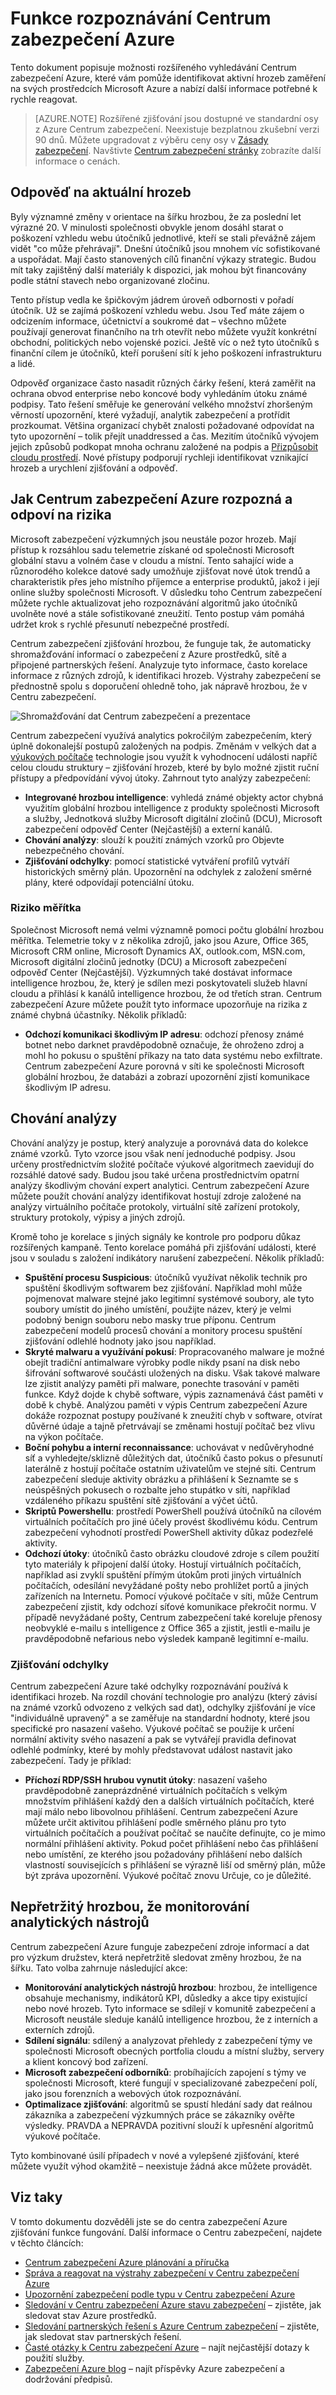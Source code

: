 <properties
   pageTitle="Funkce rozpoznávání v Centru zabezpečení Azure | Microsoft Azure"
   description="V tomto dokumentu umožňuje vysvětlit, jak fungují funkcím zjišťování Azure Centrum zabezpečení."
   services="security-center"
   documentationCenter="na"
   authors="YuriDio"
   manager="swadhwa"
   editor=""/>

<tags
   ms.service="security-center"
   ms.topic="hero-article"
   ms.devlang="na"
   ms.tgt_pltfrm="na"
   ms.workload="na"
   ms.date="09/22/2016"
   ms.author="yurid"/>

# <a name="azure-security-center-detection-capabilities"></a>Funkce rozpoznávání Centrum zabezpečení Azure
Tento dokument popisuje možnosti rozšířeného vyhledávání Centrum zabezpečení Azure, které vám pomůže identifikovat aktivní hrozeb zaměření na svých prostředcích Microsoft Azure a nabízí další informace potřebné k rychle reagovat.

> [AZURE.NOTE] Rozšířené zjišťování jsou dostupné ve standardní osy z Azure Centrum zabezpečení. Neexistuje bezplatnou zkušební verzi 90 dnů. Můžete upgradovat z výběru ceny osy v [Zásady zabezpečení](security-center-policies.md). Navštivte [Centrum zabezpečení stránky](https://azure.microsoft.com/pricing/details/security-center/) zobrazíte další informace o cenách. 


## <a name="responding-to-todays-threats"></a>Odpověď na aktuální hrozeb
Byly významné změny v orientace na šířku hrozbou, že za poslední let výrazné 20. V minulosti společnosti obvykle jenom dosáhl starat o poškození vzhledu webu útočníků jednotlivé, kteří se stali převážně zájem vidět "co může přehrávají". Dnešní útočníků jsou mnohem víc sofistikované a uspořádat. Mají často stanovených cílů finanční výkazy strategic. Budou mít taky zajištěný další materiály k dispozici, jak mohou být financovány podle státní stavech nebo organizované zločinu.

Tento přístup vedla ke špičkovým jádrem úroveň odbornosti v pořadí útočník. Už se zajímá poškození vzhledu webu. Jsou Teď máte zájem o odcizením informace, účetnictví a soukromé dat – všechno můžete používají generovat finančního na trh otevřít nebo můžete využít konkrétní obchodní, politických nebo vojenské pozici. Ještě víc o než tyto útočníků s finanční cílem je útočníků, kteří porušení sítí k jeho poškození infrastrukturu a lidé.

Odpověď organizace často nasadit různých čárky řešení, která zaměřit na ochrana obvod enterprise nebo koncové body vyhledáním útoku známé podpisy. Tato řešení směřuje ke generování velkého množství zhoršeným věrností upozornění, které vyžadují, analytik zabezpečení a protřídit prozkoumat. Většina organizací chybět znalosti požadované odpovídat na tyto upozornění – tolik přejít unaddressed a čas.  Mezitím útočníků vývojem jejich způsobů podkopat mnoha ochranu založené na podpis a [Přizpůsobit cloudu prostředí](https://azure.microsoft.com/blog/detecting-threats-with-azure-security-center/). Nové přístupy podporují rychleji identifikovat vznikající hrozeb a urychlení zjišťování a odpověď. 

## <a name="how-azure-security-center-detects-and-responds-to-threats"></a>Jak Centrum zabezpečení Azure rozpozná a odpoví na rizika

Microsoft zabezpečení výzkumných jsou neustále pozor hrozeb. Mají přístup k rozsáhlou sadu telemetrie získané od společnosti Microsoft globální stavu a volném čase v cloudu a místní. Tento sahající wide a různorodého kolekce datové sady umožňuje zjišťovat nové útok trendů a charakteristik přes jeho místního příjemce a enterprise produktů, jakož i její online služby společnosti Microsoft. V důsledku toho Centrum zabezpečení můžete rychle aktualizovat jeho rozpoznávání algoritmů jako útočníků uvolněte nové a stále sofistikované zneužití. Tento postup vám pomáhá udržet krok s rychlé přesunutí nebezpečné prostředí. 

Centrum zabezpečení zjišťování hrozbou, že funguje tak, že automaticky shromažďování informací o zabezpečení z Azure prostředků, sítě a připojené partnerských řešení. Analyzuje tyto informace, často korelace informace z různých zdrojů, k identifikaci hrozeb. Výstrahy zabezpečení se přednostně spolu s doporučení ohledně toho, jak nápravě hrozbou, že v Centru zabezpečení.

![Shromažďování dat Centrum zabezpečení a prezentace](./media/security-center-detection-capabilities/security-center-detection-capabilities-fig1.png)

Centrum zabezpečení využívá analytics pokročilým zabezpečením, který úplně dokonalejší postupů založených na podpis. Změnám v velkých dat a [výukových počítače](https://azure.microsoft.com/blog/machine-learning-in-azure-security-center/) technologie jsou využít k vyhodnocení události napříč celou cloudu struktury – zjišťování hrozeb, které by bylo možné zjistit ruční přístupy a předpovídání vývoj útoky. Zahrnout tyto analýzy zabezpečení: 

- **Integrované hrozbou intelligence**: vyhledá známé objekty actor chybná využitím globální hrozbou intelligence z produkty společnosti Microsoft a služby, Jednotková služby Microsoft digitální zločinů (DCU), Microsoft zabezpečení odpověď Center (Nejčastější) a externí kanálů.
- **Chování analýzy**: slouží k použití známých vzorků pro Objevte nebezpečného chování. 
- **Zjišťování odchylky**: pomocí statistické vytváření profilů vytváří historických směrný plán. Upozornění na odchylek z založení směrné plány, které odpovídají potenciální útoku.


### <a name="threat-intelligence"></a>Riziko měřítka
Společnost Microsoft nemá velmi významně pomoci počtu globální hrozbou měřítka. Telemetrie toky v z několika zdrojů, jako jsou Azure, Office 365, Microsoft CRM online, Microsoft Dynamics AX, outlook.com, MSN.com, Microsoft digitální zločinů jednotky (DCU) a Microsoft zabezpečení odpověď Center (Nejčastější). Výzkumných také dostávat informace intelligence hrozbou, že, který je sdílen mezi poskytovateli služeb hlavní cloudu a přihlásí k kanálů intelligence hrozbou, že od třetích stran. Centrum zabezpečení Azure můžete použít tyto informace upozorňuje na rizika z známé chybná účastníky. Několik příkladů:

- **Odchozí komunikaci škodlivým IP adresu**: odchozí přenosy známé botnet nebo darknet pravděpodobně označuje, že ohroženo zdroj a mohl ho pokusu o spuštění příkazy na tato data systému nebo exfiltrate. Centrum zabezpečení Azure porovná v síti ke společnosti Microsoft globální hrozbou, že databázi a zobrazí upozornění zjistí komunikace škodlivým IP adresu.

## <a name="behavioral-analytics"></a>Chování analýzy

Chování analýzy je postup, který analyzuje a porovnává data do kolekce známé vzorků. Tyto vzorce jsou však není jednoduché podpisy. Jsou určeny prostřednictvím složité počítače výukové algoritmech zaevidují do rozsáhlé datové sady. Budou jsou také určena prostřednictvím opatrní analýzy škodlivým chování expert analytici. Centrum zabezpečení Azure můžete použít chování analýzy identifikovat hostují zdroje založené na analýzy virtuálního počítače protokoly, virtuální sítě zařízení protokoly, struktury protokoly, výpisy a jiných zdrojů. 

Kromě toho je korelace s jiných signály ke kontrole pro podporu důkaz rozšířených kampaně. Tento korelace pomáhá při zjišťování události, které jsou v souladu s založení indikátory narušení zabezpečení. Několik příkladů:

- **Spuštění procesu Suspicious**: útočníků využívat několik technik pro spuštění škodlivým softwarem bez zjišťování. Například mohl může pojmenovat malware stejné jako legitimní systémové soubory, ale tyto soubory umístit do jiného umístění, použijte název, který je velmi podobný benign souboru nebo masky true příponu. Centrum zabezpečení modelů procesů chování a monitory procesu spuštění zjišťování odlehlé hodnoty jako jsou například.  
- **Skryté malwaru a využívání pokusí**: Propracovaného malware je možné obejít tradiční antimalware výrobky podle nikdy psaní na disk nebo šifrování softwarové součásti uložených na disku.  Však takové malware lze zjistit analýzy paměti při malware, ponechte trasování v paměti funkce. Když dojde k chybě software, výpis zaznamenává část paměti v době k chybě.  Analýzou paměti v výpis Centrum zabezpečení Azure dokáže rozpoznat postupy používané k zneužití chyb v software, otvírat důvěrné údaje a tajně přetrvávají se změnami hostují počítač bez vlivu na výkon počítače.
- **Boční pohybu a interní reconnaissance**: uchovávat v nedůvěryhodné síť a vyhledejte/sklizně důležitých dat, útočníků často pokus o přesunutí laterálně z hostují počítače ostatním uživatelům ve stejné síti. Centrum zabezpečení sleduje aktivity obrázku a přihlášení k Seznamte se s neúspěšných pokusech o rozbalte jeho stupátko v síti, například vzdáleného příkazu spuštění sítě zjišťování a výčet účtů.
- **Skriptů Powershellu**: prostředí PowerShell používá útočníků na cílovém virtuálních počítačích pro jiné účely provést škodlivému kódu. Centrum zabezpečení vyhodnotí prostředí PowerShell aktivity důkaz podezřelé aktivity. 
- **Odchozí útoky**: útočníků často obrázku cloudové zdroje s cílem použití tyto materiály k připojení další útoky. Hostují virtuálních počítačích, například asi zvyklí spuštění přímým útokům proti jiných virtuálních počítačích, odesílání nevyžádané pošty nebo prohlížet portů a jiných zařízeních na Internetu. Pomocí výukové počítače v síti, může Centrum zabezpečení zjistit, kdy odchozí síťové komunikace překročit normu. V případě nevyžádané pošty, Centrum zabezpečení také koreluje přenosy neobvyklé e-mailu s intelligence z Office 365 a zjistit, jestli e-mailu je pravděpodobně nefarious nebo výsledek kampaně legitimní e-mailu.  

### <a name="anomaly-detection"></a>Zjišťování odchylky

Centrum zabezpečení Azure také odchylky rozpoznávání používá k identifikaci hrozeb. Na rozdíl chování technologie pro analýzu (který závisí na známé vzorků odvozeno z velkých sad dat), odchylky zjišťování je více "individuálně upravený" a se zaměřuje na standardní hodnoty, které jsou specifické pro nasazení vašeho. Výukové počítač se použije k určení normální aktivity svého nasazení a pak se vytvářejí pravidla definovat odlehlé podmínky, které by mohly představovat událost nastavit jako zabezpečení. Tady je příklad:

- **Příchozí RDP/SSH hrubou vynutit útoky**: nasazení vašeho pravděpodobně zaneprázdněné virtuálních počítačích s velkým množstvím přihlášení každý den a dalších virtuálních počítačích, které mají málo nebo libovolnou přihlášení. Centrum zabezpečení Azure můžete určit aktivitou přihlášení podle směrného plánu pro tyto virtuálních počítačích a používat počítač se naučíte definujte, co je mimo normální přihlášení aktivity. Pokud počet přihlášení nebo čas přihlášení nebo umístění, ze kterého jsou požadovány přihlášení nebo dalších vlastností souvisejících s přihlášení se výrazně liší od směrný plán, může být zpráva upozornění. Výukové počítač znovu Určuje, co je důležité.

## <a name="continuous-threat-intelligence-monitoring"></a>Nepřetržitý hrozbou, že monitorování analytických nástrojů

Centrum zabezpečení Azure funguje zabezpečení zdroje informací a dat pro výzkum družstev, která nepřetržitě sledovat změny hrozbou, že na šířku. Tato volba zahrnuje následující akce:

- **Monitorování analytických nástrojů hrozbou**: hrozbou, že intelligence obsahuje mechanismy, indikátorů KPI, důsledky a akce tipy existující nebo nové hrozeb. Tyto informace se sdílejí v komunitě zabezpečení a Microsoft neustále sleduje kanálů intelligence hrozbou, že z interních a externích zdrojů.
- **Sdílení signálu**: sdílený a analyzovat přehledy z zabezpečení týmy ve společnosti Microsoft obecných portfolia cloudu a místní služby, servery a klient koncový bod zařízení. 
- **Microsoft zabezpečení odborníků**: probíhajících zapojení s týmy ve společnosti Microsoft, které fungují v specializované zabezpečení polí, jako jsou forenzních a webových útok rozpoznávání.
- **Optimalizace zjišťování**: algoritmů se spustí hledání sady dat reálnou zákazníka a zabezpečení výzkumných práce se zákazníky ověřte výsledky. PRAVDA a NEPRAVDA pozitivní slouží k upřesnění algoritmů výukové počítače.

Tyto kombinované úsilí případech v nové a vylepšené zjišťování, které můžete využít výhod okamžitě – neexistuje žádná akce můžete provádět.

## <a name="see-also"></a>Viz taky
V tomto dokumentu dozvěděli jste se do centra zabezpečení Azure zjišťování funkce fungování. Další informace o Centru zabezpečení, najdete v těchto článcích:

- [Centrum zabezpečení Azure plánování a příručka](security-center-planning-and-operations-guide.md)
- [Správa a reagovat na výstrahy zabezpečení v Centru zabezpečení Azure](security-center-managing-and-responding-alerts.md)
- [Upozornění zabezpečení podle typu v Centru zabezpečení Azure](security-center-alerts-type.md)
- [Sledování v Centru zabezpečení Azure stavu zabezpečení](security-center-monitoring.md) – zjistěte, jak sledovat stav Azure prostředků.
- [Sledování partnerských řešení s Azure Centrum zabezpečení](security-center-partner-solutions.md) – zjistěte, jak sledovat stav partnerských řešení.
- [Časté otázky k Centru zabezpečení Azure](security-center-faq.md) – najít nejčastější dotazy k použití služby.
- [Zabezpečení Azure blog](http://blogs.msdn.com/b/azuresecurity/) – najít příspěvky Azure zabezpečení a dodržování předpisů.
